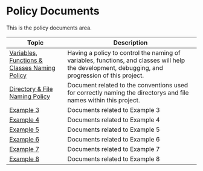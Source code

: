 # Policy Documents

This is the policy documents area.

| Topic                                                 | Description                                                  |
| ----------------------------------------------------- | ------------------------------------------------------------ |
| [Variables, Functions & Classes Naming Policy](pcn_variables_functions_classes.md) | Having a policy to control the naming of variables, functions, and classes will help the development, debugging, and progression of this project. |
| [Directory & File Naming Policy](#) | Document related to the conventions used for correctly naming the directorys and file names within this project. |
| [Example 3](#)       | Documents related to Example 3            |
| [Example 4](#)                     | Documents related to Example 4                   |
| [Example 5](#)                       | Documents related to Example 5            |
| [Example 6](#)       | Documents related to Example 6 |
| [Example 7](#)             | Documents related to Example 7            |
| [Example 8](#) | Documents related to Example 8                  |